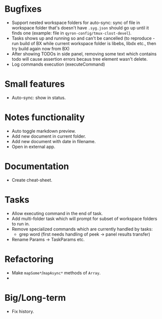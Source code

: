 # Bugfixes

- Support nested workspace folders for auto-sync: sync of file in workspace
  folder that's doesn't have `.syg.json` should go up until it finds one
  (example: file in `qyron-config/tmux-clost-devel`).
- Tasks shows up and running so and can't be cancelled (to reproduce - run build
  of BX while current workspace folder is libebs, libdx etc., then try build
  again now from BX)
- After showing TODOs in side panel, removing some text which contains todo will
  cause assertion errors becaus tree element wasn't delete.
- Log commands execution (executeCommand)

# Small features

- Auto-sync: show in status.

# Notes functionality

- Auto toggle markdown preview.
- Add new document in current folder.
- Add new document with date in filename.
- Open in external app.

# Documentation

- Create cheat-sheet.

# Tasks

- Allow executing command in the end of task.
- Add multi-folder task which will prompt for subset of workspace folders to run
  in.
- Remove specialized commands which are currently handled by tasks:
  - grep word (first needs handling of peek -> panel results transfer)
- Rename Params -> TaskParams etc.

# Refactoring

- Make `mapSome*`/`mapAsync*` methods of `Array`.
-

# Big/Long-term

- Fix history.
